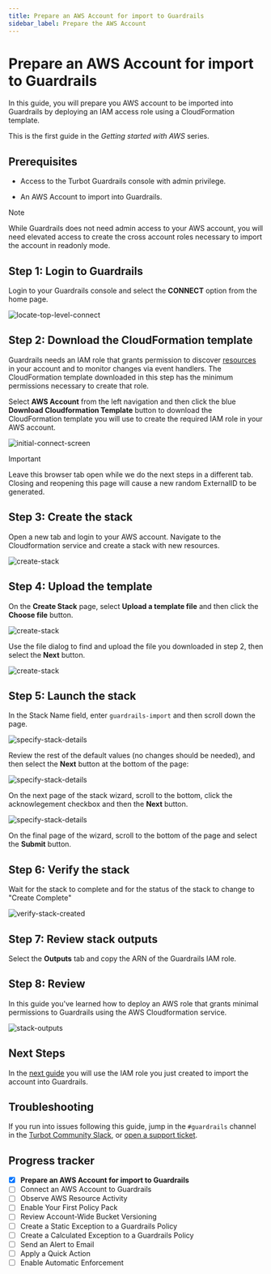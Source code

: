 ```yaml
---
title: Prepare an AWS Account for import to Guardrails
sidebar_label: Prepare the AWS Account
---
```


# Prepare an AWS Account for import to Guardrails

In this guide, you will prepare you AWS account to be imported into Guardrails by deploying an IAM access role using a CloudFormation template.

This is the first guide in the *Getting started with AWS* series.

## Prerequisites

- Access to the Turbot Guardrails console with admin privilege.

- An AWS Account to import into Guardrails.

> [!NOTE]
> While Guardrails does not need admin access to your AWS account, you will need elevated access to create the cross account roles necessary to import the account in readonly mode.

## Step 1: Login to Guardrails

Login to your Guardrails console and select the **CONNECT** option from the home page. 

<p><img alt="locate-top-level-connect" src=" /images/docs/guardrails/getting-started/getting-started-aws/prepare-account/locate-top-level-connect.png"/></p>

## Step 2: Download the CloudFormation template

Guardrails needs an IAM role that grants permission to discover [resources](/guardrails/docs/reference/glossary#resource) in your account and to monitor changes via event handlers. The CloudFormation template downloaded in this step has the minimum permissions necessary to create that role.

Select **AWS Account** from the left navigation and then click the blue **Download Cloudformation Template** button to download the CloudFormation template you will use to create the required IAM role in your AWS account. 

<p><img alt="initial-connect-screen" src=" /images/docs/guardrails/getting-started/getting-started-aws/prepare-account/initial-connect-screen.png"/></p>

> [!IMPORTANT]
> Leave this browser tab open while we do the next steps in a different tab. Closing and reopening this page will cause a new random ExternalID to be generated.

## Step 3: Create the stack

Open a new tab and login to your AWS account. Navigate to the Cloudformation service and create a stack with new resources.

<p><img alt="create-stack" src=" /images/docs/guardrails/getting-started/getting-started-aws/prepare-account/create-stack.png"/></p>

## Step 4: Upload the template

On the **Create Stack** page, select **Upload a template file** and then click the **Choose file** button.

<p><img alt="create-stack" src=" /images/docs/guardrails/getting-started/getting-started-aws/prepare-account/choose-template-file.png"/></p>

Use the file dialog to find and upload the file you downloaded in step 2, then select the **Next** button.

<p><img alt="create-stack" src=" /images/docs/guardrails/getting-started/getting-started-aws/prepare-account/upload-template-file.png"/></p>

## Step 5: Launch the stack

In the Stack Name field, enter `guardrails-import` and then scroll down the page.

<p><img alt="specify-stack-details" src=" /images/docs/guardrails/getting-started/getting-started-aws/prepare-account/specify-stack-details.png"/></p>

Review the rest of the default values (no changes should be needed), and then select the **Next** button at the bottom of the page:

<p><img alt="specify-stack-details" src=" /images/docs/guardrails/getting-started/getting-started-aws/prepare-account/specify-stack-details-2.png"/></p>

On the next page of the stack wizard, scroll to the bottom, click the acknowlegement checkbox and then the **Next** button.

<p><img alt="specify-stack-details" src=" /images/docs/guardrails/getting-started/getting-started-aws/prepare-account/specify-stack-details-3.png"/></p>

On the final page of the wizard, scroll to the bottom of the page and select the **Submit** button.

## Step 6: Verify the stack

Wait for the stack to complete and for the status of the stack to change to "Create Complete"

<p><img alt="verify-stack-created" src=" /images/docs/guardrails/getting-started/getting-started-aws/prepare-account/stack-created.png"/></p>

## Step 7: Review stack outputs

Select the **Outputs** tab and copy the ARN of the Guardrails IAM role.

## Step 8: Review

In this guide you've learned how to deploy an AWS role that grants minimal permissions to Guardrails using the AWS Cloudformation service.

<p><img alt="stack-outputs" src=" /images/docs/guardrails/getting-started/getting-started-aws/prepare-account/stack-outputs.png"/></p>

## Next Steps

In the [next guide](/guardrails/docs/getting-started/getting-started-aws/connect-an-account) you will use the IAM role you just created to import the account into Guardrails.

## Troubleshooting

If you run into issues following this guide, jump in the `#guardrails` channel in the [Turbot Community Slack](https://turbot.com/community/join), or [open a support ticket](https://support.turbot.com/hc/en-us/requests/new).

## Progress tracker

- [x] **Prepare an AWS Account for import to Guardrails**
- [ ] Connect an AWS Account to Guardrails
- [ ] Observe AWS Resource Activity
- [ ] Enable Your First Policy Pack
- [ ] Review Account-Wide Bucket Versioning
- [ ] Create a Static Exception to a Guardrails Policy
- [ ] Create a Calculated Exception to a Guardrails Policy
- [ ] Send an Alert to Email
- [ ] Apply a Quick Action
- [ ] Enable Automatic Enforcement
